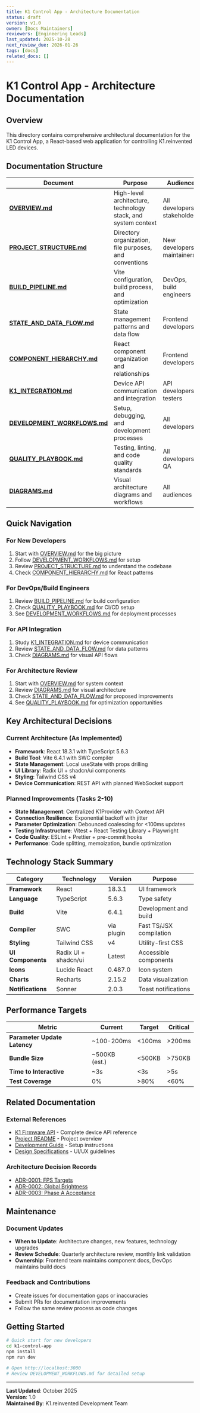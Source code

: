 ```yaml
---
title: K1 Control App - Architecture Documentation
status: draft
version: v1.0
owner: [Docs Maintainers]
reviewers: [Engineering Leads]
last_updated: 2025-10-28
next_review_due: 2026-01-26
tags: [docs]
related_docs: []
---
```

# K1 Control App - Architecture Documentation

## Overview

This directory contains comprehensive architectural documentation for the K1 Control App, a React-based web application for controlling K1.reinvented LED devices.

## Documentation Structure

| Document | Purpose | Audience |
|----------|---------|----------|
| **[OVERVIEW.md](./OVERVIEW.md)** | High-level architecture, technology stack, and system context | All developers, stakeholders |
| **[PROJECT_STRUCTURE.md](./PROJECT_STRUCTURE.md)** | Directory organization, file purposes, and conventions | New developers, maintainers |
| **[BUILD_PIPELINE.md](./BUILD_PIPELINE.md)** | Vite configuration, build process, and optimization | DevOps, build engineers |
| **[STATE_AND_DATA_FLOW.md](./STATE_AND_DATA_FLOW.md)** | State management patterns and data flow | Frontend developers |
| **[COMPONENT_HIERARCHY.md](./COMPONENT_HIERARCHY.md)** | React component organization and relationships | Frontend developers |
| **[K1_INTEGRATION.md](./K1_INTEGRATION.md)** | Device API communication and integration | API developers, testers |
| **[DEVELOPMENT_WORKFLOWS.md](./DEVELOPMENT_WORKFLOWS.md)** | Setup, debugging, and development processes | All developers |
| **[QUALITY_PLAYBOOK.md](./QUALITY_PLAYBOOK.md)** | Testing, linting, and code quality standards | All developers, QA |
| **[DIAGRAMS.md](./DIAGRAMS.md)** | Visual architecture diagrams and workflows | All audiences |

## Quick Navigation

### For New Developers
1. Start with [OVERVIEW.md](./OVERVIEW.md) for the big picture
2. Follow [DEVELOPMENT_WORKFLOWS.md](./DEVELOPMENT_WORKFLOWS.md) for setup
3. Review [PROJECT_STRUCTURE.md](./PROJECT_STRUCTURE.md) to understand the codebase
4. Check [COMPONENT_HIERARCHY.md](./COMPONENT_HIERARCHY.md) for React patterns

### For DevOps/Build Engineers
1. Review [BUILD_PIPELINE.md](./BUILD_PIPELINE.md) for build configuration
2. Check [QUALITY_PLAYBOOK.md](./QUALITY_PLAYBOOK.md) for CI/CD setup
3. See [DEVELOPMENT_WORKFLOWS.md](./DEVELOPMENT_WORKFLOWS.md) for deployment processes

### For API Integration
1. Study [K1_INTEGRATION.md](./K1_INTEGRATION.md) for device communication
2. Review [STATE_AND_DATA_FLOW.md](./STATE_AND_DATA_FLOW.md) for data patterns
3. Check [DIAGRAMS.md](./DIAGRAMS.md) for visual API flows

### For Architecture Review
1. Start with [OVERVIEW.md](./OVERVIEW.md) for system context
2. Review [DIAGRAMS.md](./DIAGRAMS.md) for visual architecture
3. Check [STATE_AND_DATA_FLOW.md](./STATE_AND_DATA_FLOW.md) for proposed improvements
4. See [QUALITY_PLAYBOOK.md](./QUALITY_PLAYBOOK.md) for optimization opportunities

## Key Architectural Decisions

### Current Architecture (As Implemented)
- **Framework**: React 18.3.1 with TypeScript 5.6.3
- **Build Tool**: Vite 6.4.1 with SWC compiler
- **State Management**: Local useState with props drilling
- **UI Library**: Radix UI + shadcn/ui components
- **Styling**: Tailwind CSS v4
- **Device Communication**: REST API with planned WebSocket support

### Planned Improvements (Tasks 2-10)
- **State Management**: Centralized K1Provider with Context API
- **Connection Resilience**: Exponential backoff with jitter
- **Parameter Optimization**: Debounced coalescing for <100ms updates
- **Testing Infrastructure**: Vitest + React Testing Library + Playwright
- **Code Quality**: ESLint + Prettier + pre-commit hooks
- **Performance**: Code splitting, memoization, bundle optimization

## Technology Stack Summary

| Category | Technology | Version | Purpose |
|----------|------------|---------|---------|
| **Framework** | React | 18.3.1 | UI framework |
| **Language** | TypeScript | 5.6.3 | Type safety |
| **Build** | Vite | 6.4.1 | Development and build |
| **Compiler** | SWC | via plugin | Fast TS/JSX compilation |
| **Styling** | Tailwind CSS | v4 | Utility-first CSS |
| **UI Components** | Radix UI + shadcn/ui | Latest | Accessible components |
| **Icons** | Lucide React | 0.487.0 | Icon system |
| **Charts** | Recharts | 2.15.2 | Data visualization |
| **Notifications** | Sonner | 2.0.3 | Toast notifications |

## Performance Targets

| Metric | Current | Target | Critical |
|--------|---------|--------|----------|
| **Parameter Update Latency** | ~100-200ms | <100ms | >200ms |
| **Bundle Size** | ~500KB (est.) | <500KB | >750KB |
| **Time to Interactive** | ~3s | <3s | >5s |
| **Test Coverage** | 0% | >80% | <60% |

## Related Documentation

### External References
- [K1 Firmware API](../../api/K1_FIRMWARE_API.md) - Complete device API reference
- [Project README](../../../k1-control-app/README.md) - Project overview
- [Development Guide](../../../k1-control-app/DEVELOPMENT.md) - Setup instructions
- [Design Specifications](../../../k1-control-app/src/DESIGN_SPECS.md) - UI/UX guidelines

### Architecture Decision Records
- [ADR-0001: FPS Targets](../../adr/ADR-0001-fps-targets.md)
- [ADR-0002: Global Brightness](../../adr/ADR-0002-global-brightness.md)
- [ADR-0003: Phase A Acceptance](../../adr/ADR-0003-phase-a-acceptance.md)

## Maintenance

### Document Updates
- **When to Update**: Architecture changes, new features, technology upgrades
- **Review Schedule**: Quarterly architecture review, monthly link validation
- **Ownership**: Frontend team maintains component docs, DevOps maintains build docs

### Feedback and Contributions
- Create issues for documentation gaps or inaccuracies
- Submit PRs for documentation improvements
- Follow the same review process as code changes

## Getting Started

```bash
# Quick start for new developers
cd k1-control-app
npm install
npm run dev

# Open http://localhost:3000
# Review DEVELOPMENT_WORKFLOWS.md for detailed setup
```

---

**Last Updated**: October 2025  
**Version**: 1.0  
**Maintained By**: K1.reinvented Development Team